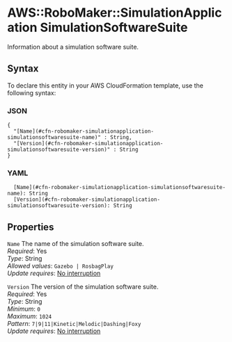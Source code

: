 # AWS::RoboMaker::SimulationApplication SimulationSoftwareSuite<a name="aws-properties-robomaker-simulationapplication-simulationsoftwaresuite"></a>

Information about a simulation software suite\.

## Syntax<a name="aws-properties-robomaker-simulationapplication-simulationsoftwaresuite-syntax"></a>

To declare this entity in your AWS CloudFormation template, use the following syntax:

### JSON<a name="aws-properties-robomaker-simulationapplication-simulationsoftwaresuite-syntax.json"></a>

```
{
  "[Name](#cfn-robomaker-simulationapplication-simulationsoftwaresuite-name)" : String,
  "[Version](#cfn-robomaker-simulationapplication-simulationsoftwaresuite-version)" : String
}
```

### YAML<a name="aws-properties-robomaker-simulationapplication-simulationsoftwaresuite-syntax.yaml"></a>

```
  [Name](#cfn-robomaker-simulationapplication-simulationsoftwaresuite-name): String
  [Version](#cfn-robomaker-simulationapplication-simulationsoftwaresuite-version): String
```

## Properties<a name="aws-properties-robomaker-simulationapplication-simulationsoftwaresuite-properties"></a>

`Name`  <a name="cfn-robomaker-simulationapplication-simulationsoftwaresuite-name"></a>
The name of the simulation software suite\.  
*Required*: Yes  
*Type*: String  
*Allowed values*: `Gazebo | RosbagPlay`  
*Update requires*: [No interruption](https://docs.aws.amazon.com/AWSCloudFormation/latest/UserGuide/using-cfn-updating-stacks-update-behaviors.html#update-no-interrupt)

`Version`  <a name="cfn-robomaker-simulationapplication-simulationsoftwaresuite-version"></a>
The version of the simulation software suite\.  
*Required*: Yes  
*Type*: String  
*Minimum*: `0`  
*Maximum*: `1024`  
*Pattern*: `7|9|11|Kinetic|Melodic|Dashing|Foxy`  
*Update requires*: [No interruption](https://docs.aws.amazon.com/AWSCloudFormation/latest/UserGuide/using-cfn-updating-stacks-update-behaviors.html#update-no-interrupt)
